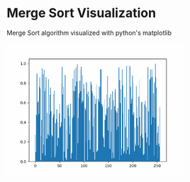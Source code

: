 # Merge Sort Visualization

Merge Sort algorithm visualized with python's matplotlib

<img src="mergeSort-256.gif" width="400" height="300" alt="MergeSort on 256 values">
